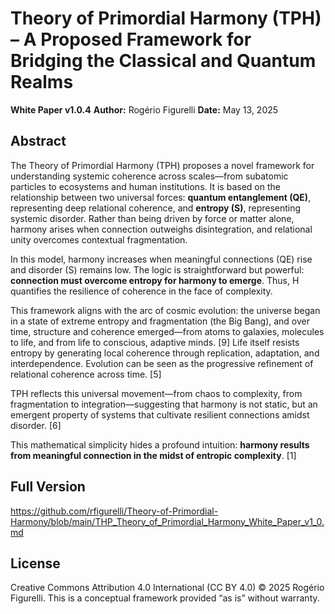 # Theory of Primordial Harmony (TPH) – A Proposed Framework for Bridging the Classical and Quantum Realms
**White Paper v1.0.4**
**Author:** Rogério Figurelli
**Date:** May 13, 2025

## Abstract

The Theory of Primordial Harmony (TPH) proposes a novel framework for understanding systemic coherence across scales—from subatomic particles to ecosystems and human institutions. It is based on the relationship between two universal forces: **quantum entanglement (QE)**, representing deep relational coherence, and **entropy (S)**, representing systemic disorder. Rather than being driven by force or matter alone, harmony arises when connection outweighs disintegration, and relational unity overcomes contextual fragmentation.

In this model, harmony increases when meaningful connections (QE) rise and disorder (S) remains low. The logic is straightforward but powerful: **connection must overcome entropy for harmony to emerge**. Thus, H quantifies the resilience of coherence in the face of complexity.

This framework aligns with the arc of cosmic evolution: the universe began in a state of extreme entropy and fragmentation (the Big Bang), and over time, structure and coherence emerged—from atoms to galaxies, molecules to life, and from life to conscious, adaptive minds. \[9] Life itself resists entropy by generating local coherence through replication, adaptation, and interdependence. Evolution can be seen as the progressive refinement of relational coherence across time. \[5]

TPH reflects this universal movement—from chaos to complexity, from fragmentation to integration—suggesting that harmony is not static, but an emergent property of systems that cultivate resilient connections amidst disorder. \[6]

This mathematical simplicity hides a profound intuition: **harmony results from meaningful connection in the midst of entropic complexity**. \[1]

## Full Version

https://github.com/rfigurelli/Theory-of-Primordial-Harmony/blob/main/THP_Theory_of_Primordial_Harmony_White_Paper_v1_0.md

## License

Creative Commons Attribution 4.0 International (CC BY 4.0)
© 2025 Rogério Figurelli. This is a conceptual framework provided “as is” without warranty.
